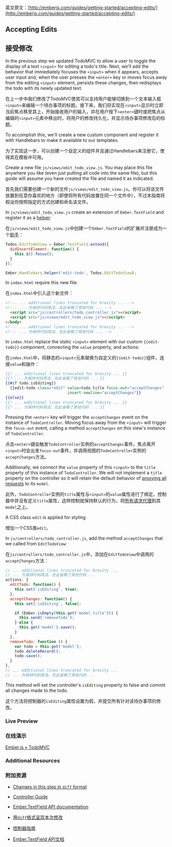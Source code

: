 英文原文：[http://emberjs.com/guides/getting-started/accepting-edits/](http://emberjs.com/guides/getting-started/accepting-edits/)

## Accepting Edits

## 接受修改

In the previous step we updated TodoMVC to allow a user to toggle the display of a text `<input>` for editing a todo's title. Next, we'll add the behavior that immediately focuses the `<input>` when it appears, accepts user input and, when the user presses the `<enter>` key or moves focus away from the editing `<input>` element, persists these changes, then redisplays the todo with its newly updated text.

在上一步中我们修改了TodoMVC使其可以支持用户能够切换到一个文本输入框`<input>`来编辑一个待办事项的标题。接下来，我们将实现在`<input>`显示时立即当前焦点移至其上，开始接收用户的输入，并在用户按下`<enter>`键时或把焦点从编辑的`<input>`元素中移出时，将用户的修改持久化，并显示待办事项修改后的标题。

To accomplish this, we'll create a new custom component and register it with Handlebars to make it available to our templates.

为了实现这一步，可以创建一个自定义的组件并且通过Handlebars来注册它，使得其在模板中可用。

Create a new file `js/views/edit_todo_view.js`. You may place this file anywhere you like (even just putting all code into the same file), but this guide will assume you have created the file and named it as indicated.

首先我们需要创建一个新的文件`js/views/edit_todo_view.js`。你可以将该文件放置到任意你喜欢的地方（即使将所有代码放置在同一个文件中），不过本指南将假设你按照指定的方式创建和命名该文件。

In `js/views/edit_todo_view.js` create an extension of `Ember.TextField` and register it as
a [helper](/api/classes/Ember.Handlebars.html#method_helper):

在`js/views/edit_todo_view.js`中创建一个`Ember.TextField`的扩展并注册成为一个[助手](/api/classes/Ember.Handlebars.html#method_helper)：

```javascript
Todos.EditTodoView = Ember.TextField.extend({
  didInsertElement: function() {
    this.$().focus();
  }
});

Ember.Handlebars.helper('edit-todo', Todos.EditTodoView);
```

In `index.html` require this new file:

在`index.html`中引入这个新文件：

```html
<!--- ... additional lines truncated for brevity ... -->
<!--- ... 为保持代码简洁，在此省略了其他代码 ... -->
  <script src="js/controllers/todo_controller.js"></script>
  <script src="js/views/edit_todo_view.js"></script>
</body>
<!--- ... additional lines truncated for brevity ... -->
<!--- ... 为保持代码简洁，在此省略了其他代码 ... -->
```

In `index.html` replace the static `<input>` element with our custom `{{edit-todo}}` component, connecting the `value` property, and actions:

在`index.html`中，将静态的`<input>`元素替换为自定义的`{{edit-todo}}`组件，连接`value`和操作：

```handlebars
{{! ... additional lines truncated for brevity ... }}
{{! ... 为保持代码简洁，在此省略了其他代码 ... }}
{{#if todo.isEditing}}
  {{edit-todo class="edit" value=todo.title focus-out="acceptChanges"
                           insert-newline="acceptChanges"}}
{{else}}
{{! ... additional lines truncated for brevity ... }}
{{! ... 为保持代码简洁，在此省略了其他代码 ... }}
```

Pressing the `<enter>` key  will trigger the `acceptChanges` event on the instance of `TodoController`. Moving focus away from the `<input>` will trigger the `focus-out` event, calling a method `acceptChanges` on this view's instance of `TodoController`.

点击`<enter>`键会触发`TodoController`实例的`acceptChanges`事件。焦点离开`<input>`时会出发`focus-out`事件，并调用视图的`TodoController`实例的`acceptChanges`方法。

Additionally, we connect the `value` property of this `<input>` to the `title` property of this instance of `TodoController`. We will not implement a `title` property on the controller so it will retain the default behavior of [proxying all requests](/guides/controllers/#toc_representing-models) to its `model`.

此外，`TodoController`实例的`title`属性与`<input>`的`value`属性进行了绑定。控制器中并没有定义`title`属性，这样控制就保持默认的行为，将[所有请求代理](/guides/controllers/#toc_representing-models)到其`model`之上。

A CSS class `edit` is applied for styling.

增加一个CSS类`edit`。

In `js/controllers/todo_controller.js`, add the method `acceptChanges` that we called from `EditTodoView`:

在`js/controllers/todo_controller.js`中，添加在`EditTodoView`中调用的`acceptChanges`方法：

```javascript
// ... additional lines truncated for brevity ...
// ... 为保持代码简洁，在此省略了其他代码 ...
actions: {
  editTodo: function() {
    this.set('isEditing', true);
  },
  acceptChanges: function() {
    this.set('isEditing', false);

    if (Ember.isEmpty(this.get('model.title'))) {
      this.send('removeTodo');
    } else {
      this.get('model').save();
    }
  },
  removeTodo: function () {
    var todo = this.get('model');
    todo.deleteRecord();
    todo.save();
  }
},
// ... additional lines truncated for brevity ...
// ... 为保持代码简洁，在此省略了其他代码 ...
```

This method will set the controller's `isEditing` property to false and commit all changes made to the todo.

这个方法将控制器的`isEditing`属性设置为假，并提交所有针对该待办事项的修改。

### Live Preview

### 在线演示

<a class="jsbin-embed" href="http://jsbin.com/gureki/1/embed?output">Ember.js • TodoMVC</a><script src="http://static.jsbin.com/js/embed.js"></script>

### Additional Resources

### 附加资源

  * [Changes in this step in `diff` format](https://github.com/emberjs/quickstart-code-sample/commit/a7e2f40da4d75342358acdfcbda7a05ccc90f348)
  * [Controller Guide](/guides/controllers)
  * [Ember.TextField API documentation](/api/classes/Ember.TextField.html)

  * [用`diff`格式呈现本次修改](https://github.com/emberjs/quickstart-code-sample/commit/a7e2f40da4d75342358acdfcbda7a05ccc90f348)
  * [控制器指南](/guides/controllers)
  * [Ember.TextField API文档](/api/classes/Ember.TextField.html)
